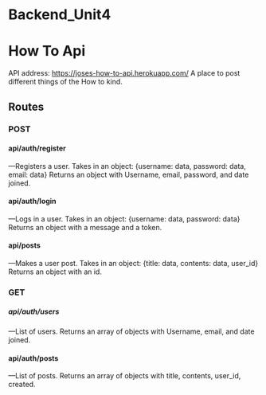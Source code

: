 # Backend_Unit4
# How To Api

API address: https://joses-how-to-api.herokuapp.com/
A place to post different things of the How to kind.

## Routes

### POST

#### api/auth/register 
—Registers a user. Takes in an object: {username: data, password: data, email: data} Returns an object with Username, email, password, and date joined.

#### api/auth/login 
—Logs in a user. Takes in an object: {username: data, password: data} Returns an object with a message and a token.

#### api/posts
—Makes a user post. Takes in an object: {title: data, contents: data, user_id} Returns an object with an id.

### GET

##### api/auth/users
—List of users. Returns an array of objects with Username, email, and date joined.

#### api/auth/posts
—List of posts. Returns an array of objects with title, contents, user_id, created.